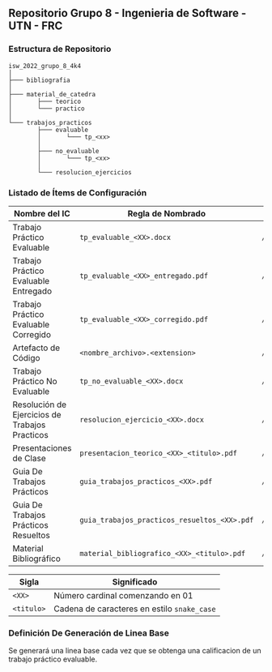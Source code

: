 ## Repositorio Grupo 8 - Ingenieria de Software - UTN - FRC

### Estructura de Repositorio

```
isw_2022_grupo_8_4k4
│
├─── bibliografia
│
├─── material_de_catedra
│       ├─── teorico
│       └─── practico
│
└─── trabajos_practicos
        ├─── evaluable
        │       └─── tp_<xx>
        │
        ├─── no_evaluable
        │       └─── tp_<xx>
        │
        └─── resolucion_ejercicios

```

### Listado de Ítems de Configuración

| Nombre del IC                                  | Regla de Nombrado                            | Ubicacion                                   |  
|------------------------------------------------|----------------------------------------------|---------------------------------------------|
| Trabajo Práctico Evaluable                     | `tp_evaluable_<XX>.docx`                     | `/trabajos_practicos/evaluable/tp_<xx>`     |  
| Trabajo Práctico Evaluable Entregado           | `tp_evaluable_<XX>_entregado.pdf`            | `/trabajos_practicos/evaluable/tp_<xx>`     | 
| Trabajo Práctico Evaluable Corregido           | `tp_evaluable_<XX>_corregido.pdf`            | `/trabajos_practicos/evaluable/tp_<xx>`     | 
| Artefacto de Código                            | `<nombre_archivo>.<extension>`               | `/trabajos_practicos/evaluable/tp_<xx>`     |
| Trabajo Práctico No Evaluable                  | `tp_no_evaluable_<XX>.docx`                  | `/trabajos_practicos/no_evaluable/tp_<xx>`  |
| Resolución de Ejercicios de Trabajos Practicos | `resolucion_ejercicio_<XX>.docx`             | `/trabajos_practicos/resolucion_ejercicios` |
| Presentaciones de Clase                        | `presentacion_teorico_<XX>_<titulo>.pdf`     | `/material_de_catedra/teorico`              |
| Guia De Trabajos Prácticos                     | `guia_trabajos_practicos_<XX>.pdf`           | `/material_de_catedra/practico`             |
| Guia De Trabajos Prácticos Resueltos           | `guia_trabajos_practicos_resueltos_<XX>.pdf` | `/material_de_catedra/practico`             |
| Material Bibliográfico                         | `material_bibliografico_<XX>_<titulo>.pdf`   | `/bibliografi`                              |

| Sigla      | Significado                                 |
|------------|---------------------------------------------|
| `<XX>`     | Número cardinal comenzando en 01            |
| `<titulo>` | Cadena de caracteres en estilo `snake_case` |


### Definición De Generación de Linea Base

Se generará una linea base cada vez que se obtenga una calificacion de un trabajo práctico evaluable.
